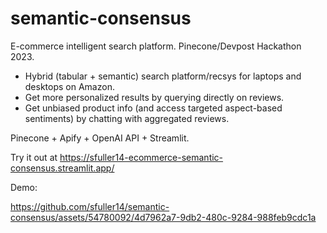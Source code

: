 # semantic-consensus
E-commerce intelligent search platform. Pinecone/Devpost Hackathon 2023.

* Hybrid (tabular + semantic) search platform/recsys for laptops and desktops on Amazon.
* Get more personalized results by querying directly on reviews. 
* Get unbiased product info (and access targeted aspect-based sentiments) by chatting with aggregated reviews.

Pinecone + Apify + OpenAI API + Streamlit.

Try it out at https://sfuller14-ecommerce-semantic-consensus.streamlit.app/

Demo:

https://github.com/sfuller14/semantic-consensus/assets/54780092/4d7962a7-9db2-480c-9284-988feb9cdc1a
